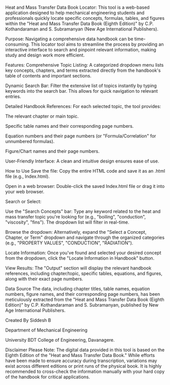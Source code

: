 Heat and Mass Transfer Data Book Locator:
This tool is a web-based application designed to help mechanical engineering students and professionals quickly locate specific concepts, formulas, tables, and figures within the "Heat and Mass Transfer Data Book (Eighth Edition)" by C.P. Kothandaraman and S. Subramanyan (New Age International Publishers).

Purpose:
Navigating a comprehensive data handbook can be time-consuming. This locator tool aims to streamline the process by providing an interactive interface to search and pinpoint relevant information, making study and design work more efficient.

Features:
Comprehensive Topic Listing: A categorized dropdown menu lists key concepts, chapters, and terms extracted directly from the handbook's table of contents and important sections.

Dynamic Search Bar: Filter the extensive list of topics instantly by typing keywords into the search bar. This allows for quick navigation to relevant entries.

Detailed Handbook References: For each selected topic, the tool provides:

The relevant chapter or main topic.

Specific table names and their corresponding page numbers.

Equation numbers and their page numbers (or "Formula/Correlation" for unnumbered formulas).

Figure/Chart names and their page numbers.

User-Friendly Interface: A clean and intuitive design ensures ease of use.

How to Use
Save the file: Copy the entire HTML code and save it as an .html file (e.g., Index.html).

Open in a web browser: Double-click the saved Index.html file or drag it into your web browser.

Search or Select:

Use the "Search Concepts" bar: Type any keyword related to the heat and mass transfer topic you're looking for (e.g., "boiling", "conduction", "viscosity", "fins"). The dropdown list will filter in real-time.

Browse the dropdown: Alternatively, expand the "Select a Concept, Chapter, or Term" dropdown and navigate through the organized categories (e.g., "PROPERTY VALUES", "CONDUCTION", "RADIATION").

Locate Information: Once you've found and selected your desired concept from the dropdown, click the "Locate Information in Handbook" button.

View Results: The "Output" section will display the relevant handbook references, including chapter/topic, specific tables, equations, and figures, along with their exact page numbers.

Data Source
The data, including chapter titles, table names, equation numbers, figure names, and their corresponding page numbers, has been meticulously extracted from the "Heat and Mass Transfer Data Book (Eighth Edition)" by C.P. Kothandaraman and S. Subramanyan, published by New Age International Publishers.

Created By
Siddesh B

Department of Mechanical Engineering

University BDT College of Engineering, Davanagere.

Disclaimer
Please Note: The digital data provided in this tool is based on the Eighth Edition of the "Heat and Mass Transfer Data Book." While efforts have been made to ensure accuracy during transcription, variations may exist across different editions or print runs of the physical book. It is highly recommended to cross-check the information manually with your hard copy of the handbook for critical applications.
